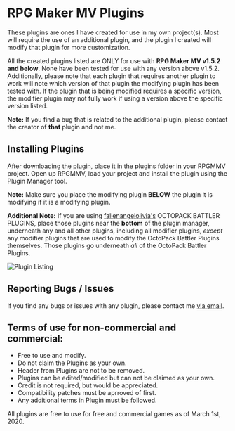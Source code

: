 # RPG Maker MV Plugins

These plugins are ones I have created for use in my own project(s). Most will require the use
of an additional plugin, and the plugin I created will modify that plugin for more customization.

All the created plugins listed are ONLY for use with **RPG Maker MV v1.5.2 and below**. None have been
tested for use with any version above v1.5.2. Additionally, please note that each plugin that requires
another plugin to work will note which version of that plugin the modifying plugin has been tested with.
If the plugin that is being modified requires a specific version, the modifier plugin may not
fully work if using a version above the specific version listed.

**Note:** If you find a bug that is related to the additional plugin, please contact the creator
of **that** plugin and not me.


## Installing Plugins

After downloading the plugin, place it in the plugins folder in your RPGMMV project. Open up RPGMMV, load your
project and install the plugin using the Plugin Manager tool.

**Note:** Make sure you place the modifying plugin
**BELOW** the plugin it is modifying if it is a modifying plugin.

**Additional Note:** If you are using [fallenangelolivia's](https://fallenangelolivia.itch.io/) OCTOPACK BATTLER PLUGINS,
place those plugins near the **bottom** of the plugin manager, underneath any and all other plugins, including all
modifier plugins, *except* any modifier plugins that are used to modify the OctoPack Battler Plugins themselves. Those
plugins go underneath *all* of the OctoPack Battler Plugins.

![Plugin Listing](https://lh3.googleusercontent.com/HIFWJ_0fCg0vFHA-hvoQ6yklR6uLGfhmQPZrRdiVQ1FeKkgb24Km5-K5VQwNC3JO_gIstuhyePu_UxTKBmH7-cb2IDHGZo4CTRFLmn3-ZhqPdGXXGvfEeYQNJJFVcuWZqLYwk5nl_A=w2400)


## Reporting Bugs / Issues

If you find any bugs or issues with any plugin, please contact me [via email](mailto:csswebgirl@gmail.com).


## Terms of use for non-commercial and commercial:

* Free to use and modify.
* Do not claim the Plugins as your own.
* Header from Plugins are not to be removed.
* Plugins can be edited/modified but can not be claimed as your own.
* Credit is not required, but would be appreciated.
* Compatibility patches must be aprroved of first.
* Any additional terms in Plugin must be followed.

All plugins are free to use for free and commercial games as of March 1st, 2020.
